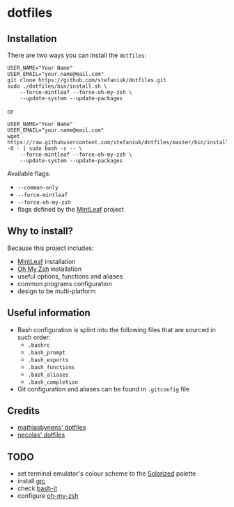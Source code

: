 dotfiles
========

Installation
------------

There are two ways you can install the `dotfiles`:

    USER_NAME="Your Name"
    USER_EMAIL="your.name@mail.com"
    git clone https://github.com/stefaniuk/dotfiles.git
    sudo ./dotfiles/bin/install.sh \
        --force-mintleaf --force-oh-my-zsh \
        --update-system --update-packages

or

    USER_NAME="Your Name"
    USER_EMAIL="your.name@mail.com"
    wget https://raw.githubusercontent.com/stefaniuk/dotfiles/master/bin/install.sh -O - | sudo bash -s -- \
        --force-mintleaf --force-oh-my-zsh \
        --update-system --update-packages

Available flags:

 - `--common-only`
 - `--force-mintleaf`
 - `--force-oh-my-zsh`
 - flags defined by the [MintLeaf](https://github.com/stefaniuk/mintleaf) project

Why to install?
---------------

Because this project includes:

 * [MintLeaf](https://github.com/stefaniuk/mintleaf) installation
 * [Oh My Zsh](https://github.com/robbyrussell/oh-my-zsh) installation
 * useful options, functions and aliases
 * common programs configuration
 * design to be multi-platform

Useful information
------------------

 * Bash configuration is splint into the following files that are sourced in such order:
     - `.bashrc`
     - `.bash_prompt`
     - `.bash_exports`
     - `.bash_functions`
     - `.bash_aliases`
     - `.bash_completion`
 * Git configuration and aliases can be found in `.gitconfig` file

Credits
-------

 * [mathiasbynens' dotfiles](https://github.com/mathiasbynens/dotfiles)
 * [necolas' dotfiles](https://github.com/necolas/dotfiles)

TODO
----

 * set terminal emulator's colour scheme to the [Solarized](http://ethanschoonover.com/solarized) palette
 * install [grc](http://korpus.juls.savba.sk/~garabik/software/grc.html)
 * check [bash-it](https://github.com/revans/bash-it)
 * configure [oh-my-zsh](https://github.com/robbyrussell/oh-my-zsh)
